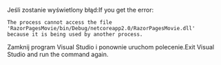 <span data-ttu-id="90562-101">Jeśli zostanie wyświetlony błąd:</span><span class="sxs-lookup"><span data-stu-id="90562-101">If you get the error:</span></span>
  ```
  The process cannot access the file 
 'RazorPagesMovie/bin/Debug/netcoreapp2.0/RazorPagesMovie.dll' 
  because it is being used by another process.
  ```
<span data-ttu-id="90562-102">Zamknij program Visual Studio i ponownie uruchom polecenie.</span><span class="sxs-lookup"><span data-stu-id="90562-102">Exit Visual Studio and run the command again.</span></span>
